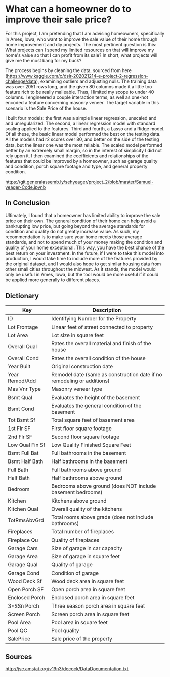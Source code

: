 # What can a homeowner do to improve their sale price?

For this project, I am pretending that I am advising homeowners, specifically in Ames, Iowa, who want to improve the sale value of their home through home improvement and diy projects.  The most pertinent question is this:  What projects can I spend my limited resources on that will improve my home's value so that I can profit from its sale?  In short, what projects will give me the most bang for my buck?

The process begins by cleaning the data, sourced from here (https://www.kaggle.com/c/dsir-202021214-e-project-2-regression-challenge/data), examining outliers and adjusting nulls.  The training data was over 2051 rows long, and the given 80 columns made it a little too feature rich to be really malleable. Thus, I limited my scope to under 40 columns.  I engineered a couple interaction terms, as well as one-hot encoded a feature concerning masonry veneer.  The target variable in this scenario is the Sale Price of the house.


I built four models:  the first was a simple linear regression, unscaled and and unregularized.  The second, a linear regression model with standard scaling applied to the features.  Third and fourth, a Lasso and a Ridge model.  Of all these, the basic linear model performed the best on the testing data.  All the models had r2 scores over 80, and better on the side of the testing data, but the linear one was the most reliable.  The scaled model performed better by an extremely small margin, so in the interest of simplicity I did not rely upon it. I then examined the coefficients and relationships of the features that could be improved by a homeowner, such as garage quality and condition, porch square footage and type, and general property condition.


https://git.generalassemb.ly/sehyeager/project_2/blob/master/Samuel-yeager-Code.ipynb

## In Conclusion
Ultimately, I found that a homeowner has limited ability to improve the sale price on their own.  The general condition of their home can help avoid a bankrupting low price, but going beyond the average standards for condition and quality do not greatly increase value.  As such, my recommendation is to make sure your home meets those average standards, and not to spend much of your money making the condition and quality of your home exceptional.  This way, you have the best chance of the best return on your investment.
In the future, if I were to take this model into production, I would take time to include more of the features provided by the original dataset, and I would also hope to get similar housing data from other small cities throughout the midwest.  As it stands, the model would only be useful in Ames, Iowa, but the tool would be more useful if it could be applied more generally to different places.

## Dictionary
| Key             | Description                                                            |
|-----------------|------------------------------------------------------------------------|
| ID              | Identifying Number for the Property                                    |
| Lot Frontage    | Linear feet of street connected to property                            |
| Lot Area        | Lot size in square feet                                                |
| Overall Qual    | Rates the overall material and finish of the house                     |
| Overall Cond    | Rates the overall condition of the house                               |
| Year Built      | Original construction date                                             |
| Year Remod/Add  | Remodel date (same as construction date if no remodeling or additions) |
| Mas Vnr Type    | Masonry veneer type                                                    |
| Bsmt Qual       | Evaluates the height of the basement                                   |
| Bsmt Cond       | Evaluates the general condition of the basement                        |
| Tot Bsmt Sf     | Total square feet of basement area                                     |
| 1st Flr SF      | First floor square footage                                             |
| 2nd Flr SF      | Second floor square footage                                            |
| Low Qual Fin Sf | Low Quality Finished Square Feet                                       |
| Bsmt Full Bat   | Full bathrooms in the basement                                         |
| Bsmt Half Bath  | Half bathrooms in the basement                                         |
| Full Bath       | Full bathrooms above ground                                            |
| Half Bath       | Half bathrooms above ground                                            |
| Bedroom         | Bedrooms above ground (does NOT include basement bedrooms)             |
| Kitchen         | Kitchens above ground                                                  |
| Kitchen Qual    | Overall quality of the kitchens                                        |
| TotRmsAbvGrd    | Total rooms above grade (does not include bathrooms)                   |
| Fireplaces      | Total number of fireplaces                                             |
| Fireplace Qu    | Quality of fireplaces                                                  |
| Garage Cars     | Size of garage in car capacity                                         |
| Garage Area     | Size of garage in square feet                                          |
| Garage Qual     | Quality of garage                                                      |
| Garage Cond     | Condition of garage                                                    |
| Wood Deck Sf    | Wood deck area in square feet                                          |
| Open Porch SF   | Open porch area in square feet                                         |
| Enclosed Porch  | Enclosed porch area in square feet                                     |
| 3-SSn Porch     | Three season porch area in square feet                                 |
| Screen Porch    | Screen porch area in square feet                                       |
| Pool Area       | Pool area in square feet                                               |
| Pool QC         | Pool quality                                                           |
| SalePrice       | Sale price of the property                                             |

## Sources
http://jse.amstat.org/v19n3/decock/DataDocumentation.txt